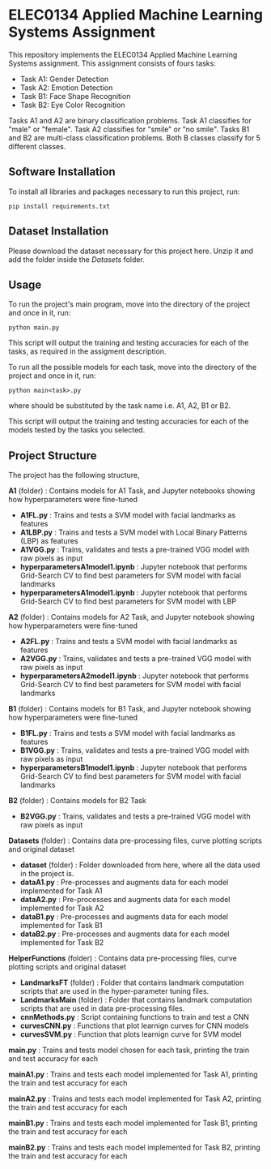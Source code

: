 # ELEC0134 Applied Machine Learning Systems Assignment

This repository implements the ELEC0134 Applied Machine Learning Systems assignment. This assignment consists of fours tasks:
* Task A1: Gender Detection
* Task A2: Emotion Detection
* Task B1: Face Shape Recognition
* Task B2: Eye Color Recognition

Tasks A1 and A2 are binary classification problems. Task A1 classifies for "male" or "female". Task A2 classifies for "smile" or "no smile".
Tasks B1 and B2 are multi-class classification problems. Both B classes classify for 5 different classes.

## Software Installation

To install all libraries and packages necessary to run this project, run: 

```
pip install requirements.txt
```
## Dataset Installation

Please download the dataset necessary for this project here. Unzip it and add the folder inside the *Datasets* folder.

## Usage

To run the project's main program, move into the directory of the project and once in it, run:

```
python main.py
```

This script will output the training and testing accuracies for each of the tasks, as required in the assigment description.


To run all the possible models for each task, move into the directory of the project and once in it, run:

```
python main<task>.py
```

where *<task>* should be substituted by the task name i.e. A1, A2, B1 or B2.

This script will output the training and testing accuracies for each of the models tested by the tasks you selected.

## Project Structure

The project has the following structure,

**A1** (folder) : Contains models for A1 Task, and Jupyter notebooks showing how hyperparameters were fine-tuned
* **A1FL.py** : Trains and tests a SVM model with facial landmarks as features
* **A1LBP.py** : Trains and tests a SVM model with Local Binary Patterns (LBP) as features
* **A1VGG.py** : Trains, validates and tests a pre-trained VGG model with raw pixels as input
* **hyperparametersA1model1.ipynb** : Jupyter notebook that performs Grid-Search CV to find best parameters for SVM model with facial landmarks
* **hyperparametersA1model1.ipynb** : Jupyter notebook that performs Grid-Search CV to find best parameters for SVM model with LBP

**A2** (folder) : Contains models for A2 Task, and Jupyter notebook showing how hyperparameters were fine-tuned
* **A2FL.py** : Trains and tests a SVM model with facial landmarks as features
* **A2VGG.py** : Trains, validates and tests a pre-trained VGG model with raw pixels as input
* **hyperparametersA2model1.ipynb** : Jupyter notebook that performs Grid-Search CV to find best parameters for SVM model with facial landmarks

**B1** (folder) : Contains models for B1 Task, and Jupyter notebook showing how hyperparameters were fine-tuned
* **B1FL.py** : Trains and tests a SVM model with facial landmarks as features
* **B1VGG.py** : Trains, validates and tests a pre-trained VGG model with raw pixels as input
* **hyperparametersB1model1.ipynb** : Jupyter notebook that performs Grid-Search CV to find best parameters for SVM model with facial landmarks

**B2** (folder) : Contains models for B2 Task
* **B2VGG.py** : Trains, validates and tests a pre-trained VGG model with raw pixels as input

**Datasets** (folder) : Contains data pre-processing files, curve plotting scripts and original dataset
* **dataset** (folder) : Folder downloaded from here, where all the data used in the project is.
* **dataA1.py** : Pre-processes and augments data for each model implemented for Task A1
* **dataA2.py** : Pre-processes and augments data for each model implemented for Task A2
* **dataB1.py** : Pre-processes and augments data for each model implemented for Task B1
* **dataB2.py** : Pre-processes and augments data for each model implemented for Task B2

**HelperFunctions** (folder) : Contains data pre-processing files, curve plotting scripts and original dataset
* **LandmarksFT** (folder) : Folder that contains landmark computation scripts that are used in the hyper-parameter tuning files.
* **LandmarksMain** (folder) : Folder that contains landmark computation scripts that are used in data pre-processing files.
* **cnnMethods.py** : Script containing functions to train and test a CNN
* **curvesCNN.py** : Functions that plot learnign curves for CNN models
* **curvesSVM.py** : Function that plots learnign curve for SVM model

**main.py** : Trains and tests model chosen for each task, printing the train and test accuracy for each

**mainA1.py** : Trains and tests each model implemented for Task A1, printing the train and test accuracy for each

**mainA2.py** : Trains and tests each model implemented for Task A2, printing the train and test accuracy for each

**mainB1.py** : Trains and tests each model implemented for Task B1, printing the train and test accuracy for each

**mainB2.py** : Trains and tests each model implemented for Task B2, printing the train and test accuracy for each